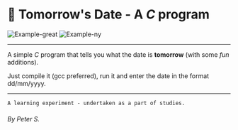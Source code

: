 # 📅 Tomorrow's Date - A *C* program

![Example-great](https://i.imgur.com/nb4MvVw.png) ![Example-ny](https://i.imgur.com/x3ekqZJ.png)

---

A simple *C* program that tells you what the date is **tomorrow** (with some *fun* additions).

Just compile it (gcc preferred), run it and enter the date in the format dd/mm/yyyy.

---
```
A learning experiment - undertaken as a part of studies.
```

###### By Peter S.
